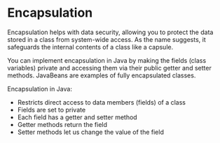 # Encapsulation
Encapsulation helps with data security, allowing you to protect the data stored in a class from system-wide access. As the name suggests, it safeguards the internal contents of a class like a capsule.

You can implement encapsulation in Java by making the fields (class variables) private and accessing them via their public getter and setter methods. JavaBeans are examples of fully encapsulated classes.

Encapsulation in Java:
<ul>
   <li> Restricts direct access to data members (fields) of a class </li>
   <li> Fields are set to private </li>
   <li> Each field has a getter and setter method </li>
   <li> Getter methods return the field </li>
   <li> Setter methods let us change the value of the field </li>
</ul>
